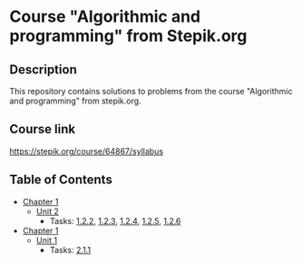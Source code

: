 # Course "Algorithmic and programming" from Stepik.org

## Description

This repository contains solutions to problems from the course "Algorithmic and programming" from stepik.org.

## Course link
https://stepik.org/course/64867/syllabus

## Table of Contents

* <a href = "https://github.com/savra/StepicAlgorithmicAndProgramming/tree/master/src/main/java/com/hvdbs/savra/stepicalgorithmicandprogramming/Chapter1">Chapter 1</a>
    * <a href = "https://github.com/savra/StepicAlgorithmicAndProgramming/tree/master/src/main/java/com/hvdbs/savra/stepicalgorithmicandprogramming/Chapter1/Unit2">Unit 2</a>
        * Tasks:
          <a href = "https://github.com/savra/StepicAlgorithmicAndProgramming/blob/master/src/main/java/com/hvdbs/savra/stepicalgorithmicandprogramming/Chapter1/Unit2/Task_02.java">1.2.2</a>,
          <a href = "https://github.com/savra/StepicAlgorithmicAndProgramming/blob/master/src/main/java/com/hvdbs/savra/stepicalgorithmicandprogramming/Chapter1/Unit2/Task_03.java">1.2.3</a>,
          <a href = "https://github.com/savra/StepicAlgorithmicAndProgramming/blob/master/src/main/java/com/hvdbs/savra/stepicalgorithmicandprogramming/Chapter1/Unit2/Task_04.java">1.2.4</a>,
          <a href = "https://github.com/savra/StepicAlgorithmicAndProgramming/blob/master/src/main/java/com/hvdbs/savra/stepicalgorithmicandprogramming/Chapter1/Unit2/Task_05.java">1.2.5</a>,
          <a href = "https://github.com/savra/StepicAlgorithmicAndProgramming/blob/master/src/main/java/com/hvdbs/savra/stepicalgorithmicandprogramming/Chapter1/Unit2/Task_06.java">1.2.6</a>
* <a href = "https://github.com/savra/StepicAlgorithmicAndProgramming/tree/master/src/main/java/com/hvdbs/savra/stepicalgorithmicandprogramming/Chapter2">Chapter 1</a>
    * <a href = "https://github.com/savra/StepicAlgorithmicAndProgramming/tree/master/src/main/java/com/hvdbs/savra/stepicalgorithmicandprogramming/Chapter2/Unit1">Unit 1</a>
        * Tasks:
          <a href = "https://github.com/savra/StepicAlgorithmicAndProgramming/blob/master/src/main/java/com/hvdbs/savra/stepicalgorithmicandprogramming/Chapter2/Unit1/Task_01.java">2.1.1</a>